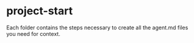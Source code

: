 # project-start
Each folder contains the steps necessary to create all the agent.md files you need for context.
